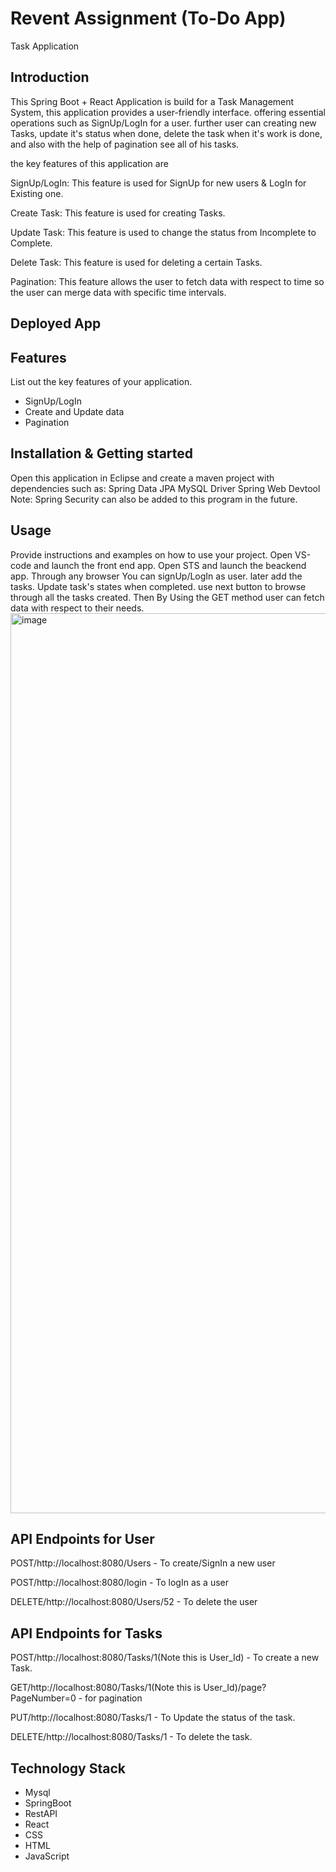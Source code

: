 # **Revent Assignment (To-Do App)**
Task Application

## Introduction
This Spring Boot + React Application is build for a Task Management System, this application provides a user-friendly interface. offering essential operations such as SignUp/LogIn for a  user. further user can creating new Tasks, update it's status when done, delete the task when it's work is done, and also with the help of pagination see all of his tasks.

the key features of this application are

SignUp/LogIn:
This feature is used for SignUp for new users & LogIn for Existing one. 

Create Task:
This feature is used for creating Tasks.

Update Task:
This feature is used to change the status from Incomplete to Complete.

Delete Task:
This feature is used for deleting a certain Tasks.

Pagination:
This feature allows the user to fetch data with respect to time so the user can merge data with specific time intervals.



## Deployed App




## Features
List out the key features of your application.
-  SignUp/LogIn
-  Create and Update data
-  Pagination



## Installation & Getting started
Open this application in Eclipse and create a maven project with dependencies such as:
Spring Data JPA
MySQL Driver
Spring Web
Devtool
Note: Spring Security can also be added to this program in the future.



## Usage
Provide instructions and examples on how to use your project.
Open VS-code and launch the front end app.
Open STS and launch the beackend app.
Through any browser You can signUp/LogIn as user.
later add the tasks.
Update task's states when completed.
use next button to browse through all the tasks created.
Then By Using the GET method user can fetch data with respect to their needs.
<img width="1440" alt="image" src="https://github.com/dcs1997/Investo-Bull/assets/107552890/88c067ed-fdea-4b82-b648-db96aa6911d7">



## API Endpoints for User

POST/http://localhost:8080/Users - To create/SignIn a new user

POST/http://localhost:8080/login - To logIn as a user

DELETE/http://localhost:8080/Users/52 -  To delete the user

## API Endpoints for Tasks

POST/http://localhost:8080/Tasks/1(Note this is User_Id) - To create a new Task.

GET/http://localhost:8080/Tasks/1(Note this is User_Id)/page?PageNumber=0 - for pagination

PUT/http://localhost:8080/Tasks/1 - To Update the status of the task.

DELETE/http://localhost:8080/Tasks/1 -  To delete the task.

## Technology Stack
- Mysql
- SpringBoot
- RestAPI
- React
- CSS
- HTML
- JavaScript

